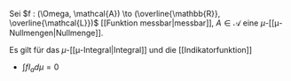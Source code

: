 Sei $f : (\Omega, \mathcal{A}) \to (\overline{\mathbb{R}}, \overline{\mathcal{L}})$ [[Funktion messbar|messbar]], $A \in \mathcal{A}$ eine $\mu$-[[μ-Nullmengen|Nullmenge]].

Es gilt für das $\mu$-[[μ-Integral|Integral]] und die [[Indikatorfunktion]]
- $\int f I_a d\mu = 0$